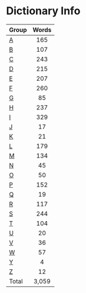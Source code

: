 ﻿Dictionary Info
=======


|Group|Words|
|-----|:------:|
|[A](A.json)|165|
|[B](B.json)|107|
|[C](C.json)|243|
|[D](D.json)|215|
|[E](E.json)|207|
|[F](F.json)|260|
|[G](G.json)|85|
|[H](H.json)|237|
|[I](I.json)|329|
|[J](J.json)|17|
|[K](K.json)|21|
|[L](L.json)|179|
|[M](M.json)|134|
|[N](N.json)|45|
|[O](O.json)|50|
|[P](P.json)|152|
|[Q](Q.json)|19|
|[R](R.json)|117|
|[S](S.json)|244|
|[T](T.json)|104|
|[U](U.json)|20|
|[V](V.json)|36|
|[W](W.json)|57|
|[Y](Y.json)|4|
|[Z](Z.json)|12|
|Total|3,059|
